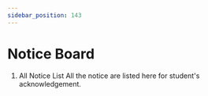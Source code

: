 ```yaml
---
sidebar_position: 143
---
```

 
# Notice Board
1. All Notice List
All the notice are listed here for student's acknowledgement.